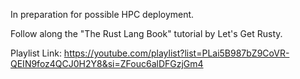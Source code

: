 In preparation for possible HPC deployment.

Follow along the "The Rust Lang Book" tutorial by Let's Get Rusty.

Playlist Link:
https://youtube.com/playlist?list=PLai5B987bZ9CoVR-QEIN9foz4QCJ0H2Y8&si=ZFouc6alDFGzjGm4
